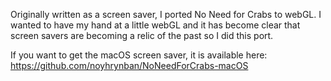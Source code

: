 Originally written as a screen saver, I ported No Need for Crabs to webGL. I wanted to have my hand at a little webGL and it has become clear that screen savers are becoming a relic of the past so I did this port.

If you want to get the macOS screen saver, it is available here: https://github.com/noyhrynban/NoNeedForCrabs-macOS
